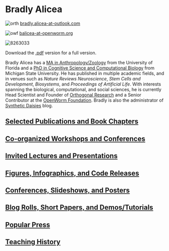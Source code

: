 # Bradly Alicea

![orth](https://user-images.githubusercontent.com/2716218/29792299-9c006dd0-8c05-11e7-9d11-ce67d78ec669.png) [bradly.alicea-at-outlook.com](bradly.alicea@outlook.com)

![owf](https://user-images.githubusercontent.com/2716218/29792323-ace12ea0-8c05-11e7-93e3-c104798e399b.png) [balicea-at-openworm.org](bradly.alicea@openworm.org)

![8263033](https://user-images.githubusercontent.com/2716218/29790202-9e23dcde-8bfe-11e7-88a4-3154dcb70106.png)

Download the [.pdf](https://independent.academia.edu/BradlyAlicea/CurriculumVitae) version for a full version.

Bradly Alicea has a [MA in Anthropology/Zoology](https://osf.io/sme2y/) from the University of Florida and a [PhD in Cognitive Science and Computational Biology](https://osf.io/v7dnk/) from Michigan State University. He has published in multiple academic fields, and in venues such as _Nature Reviews Neuroscience_, _Stem Cells and Development_, _Biosystems_, and _Proceedings of Artificial Life_. With interests spanning the biological, computational, and social sciences, he is currently Head Scientist and Founder of [Orthogonal Research](https://orthogonal-research.weebly.com/) and a Senior Contributor at the [OpenWorm Foundation](http://www.openworm.org/). Bradly is also the administrator of [Synthetic Daisies](http://syntheticdaisies.blogspot.com/) blog.

## [Selected Publications and Book Chapters](https://github.com/balicea/balicea.github.io/blob/master/Selected-Pubs-Chapters.md)

## [Co-organized Workshops and Conferences](https://github.com/balicea/balicea.github.io/blob/master/Workshops-Conferences.md)

## [Invited Lectures and Presentations](https://github.com/balicea/balicea.github.io/blob/master/Invited.md)

## [Figures, Infographics, and Code Releases](https://github.com/balicea/balicea.github.io/blob/master/Infograph.md)

## [Conferences, Slideshows, and Posters](https://github.com/balicea/balicea.github.io/edit/master/Conf-slides-posters.md)

## [Blog Rolls, Short Papers, and Demos/Tutorials](https://github.com/balicea/balicea.github.io/blob/master/Short-papers-demos.md)

## [Popular Press](https://github.com/balicea/balicea.github.io/blob/master/Pop-press.md)

## [Teaching History](https://github.com/balicea/balicea.github.io/blob/master/Teaching-History.md)
